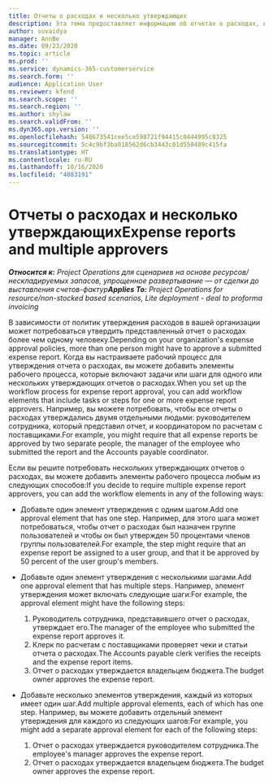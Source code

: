 ```yaml
---
title: Отчеты о расходах и несколько утверждающих
description: Эта тема предоставляет информацию об отчетах о расходах, которые требуют утверждения несколькими людьми.
author: suvaidya
manager: AnnBe
ms.date: 09/23/2020
ms.topic: article
ms.prod: ''
ms.service: dynamics-365-customerservice
ms.search.form: ''
audience: Application User
ms.reviewer: kfend
ms.search.scope: ''
ms.search.region: ''
ms.author: shylaw
ms.search.validFrom: ''
ms.dyn365.ops.version: ''
ms.openlocfilehash: 548673541cee5ce598721f94415c0444995c8325
ms.sourcegitcommit: 5c4c9bf3ba018562d6cb3443c01d550489c415fa
ms.translationtype: HT
ms.contentlocale: ru-RU
ms.lasthandoff: 10/16/2020
ms.locfileid: "4083191"
---
```

# <a name="expense-reports-and-multiple-approvers"></a><span data-ttu-id="0de31-103">Отчеты о расходах и несколько утверждающих</span><span class="sxs-lookup"><span data-stu-id="0de31-103">Expense reports and multiple approvers</span></span>

<span data-ttu-id="0de31-104">_**Относится к:** Project Operations для сценариев на основе ресурсов/нескладируемых запасов, упрощенное развертывание — от сделки до выставления счетов-фактур_</span><span class="sxs-lookup"><span data-stu-id="0de31-104">_**Applies To:** Project Operations for resource/non-stocked based scenarios, Lite deployment - deal to proforma invoicing_</span></span>

<span data-ttu-id="0de31-105">В зависимости от политик утверждения расходов в вашей организации может потребоваться утвердить представленный отчет о расходах более чем одному человеку.</span><span class="sxs-lookup"><span data-stu-id="0de31-105">Depending on your organization's expense approval policies, more than one person might have to approve a submitted expense report.</span></span> <span data-ttu-id="0de31-106">Когда вы настраиваете рабочий процесс для утверждения отчета о расходах, вы можете добавить элементы рабочего процесса, которые включают задачи или шаги для одного или нескольких утверждающих отчетов о расходах.</span><span class="sxs-lookup"><span data-stu-id="0de31-106">When you set up the workflow process for expense report approval, you can add workflow elements that include tasks or steps for one or more expense report approvers.</span></span> <span data-ttu-id="0de31-107">Например, вы можете потребовать, чтобы все отчеты о расходах утверждались двумя отдельными людьми: руководителем сотрудника, который представил отчет, и координатором по расчетам с поставщиками.</span><span class="sxs-lookup"><span data-stu-id="0de31-107">For example, you might require that all expense reports be approved by two separate people, the manager of the employee who submitted the report and the Accounts payable coordinator.</span></span>

<span data-ttu-id="0de31-108">Если вы решите потребовать нескольких утверждающих отчетов о расходах, вы можете добавить элементы рабочего процесса любым из следующих способов:</span><span class="sxs-lookup"><span data-stu-id="0de31-108">If you decide to require multiple expense report approvers, you can add the workflow elements in any of the following ways:</span></span>

- <span data-ttu-id="0de31-109">Добавьте один элемент утверждения с одним шагом.</span><span class="sxs-lookup"><span data-stu-id="0de31-109">Add one approval element that has one step.</span></span> <span data-ttu-id="0de31-110">Например, для этого шага может потребоваться, чтобы отчет о расходах был назначен группе пользователей и чтобы он был утвержден 50 процентами членов группы пользователей.</span><span class="sxs-lookup"><span data-stu-id="0de31-110">For example, the step might require that an expense report be assigned to a user group, and that it be approved by 50 percent of the user group's members.</span></span>
- <span data-ttu-id="0de31-111">Добавьте один элемент утверждения с несколькими шагами.</span><span class="sxs-lookup"><span data-stu-id="0de31-111">Add one approval element that has multiple steps.</span></span> <span data-ttu-id="0de31-112">Например, элемент утверждения может включать следующие шаги:</span><span class="sxs-lookup"><span data-stu-id="0de31-112">For example, the approval element might have the following steps:</span></span>

    1. <span data-ttu-id="0de31-113">Руководитель сотрудника, представившего отчет о расходах, утверждает его.</span><span class="sxs-lookup"><span data-stu-id="0de31-113">The manager of the employee who submitted the expense report approves it.</span></span>
    2. <span data-ttu-id="0de31-114">Клерк по расчетам с поставщиками проверяет чеки и статьи отчета о расходах.</span><span class="sxs-lookup"><span data-stu-id="0de31-114">The Accounts payable clerk verifies the receipts and the expense report items.</span></span>
    3. <span data-ttu-id="0de31-115">Отчет о расходах утверждается владельцем бюджета.</span><span class="sxs-lookup"><span data-stu-id="0de31-115">The budget owner approves the expense report.</span></span>

- <span data-ttu-id="0de31-116">Добавьте несколько элементов утверждения, каждый из которых имеет один шаг.</span><span class="sxs-lookup"><span data-stu-id="0de31-116">Add multiple approval elements, each of which has one step.</span></span> <span data-ttu-id="0de31-117">Например, вы можете добавить отдельный элемент утверждения для каждого из следующих шагов:</span><span class="sxs-lookup"><span data-stu-id="0de31-117">For example, you might add a separate approval element for each of the following steps:</span></span>

    1. <span data-ttu-id="0de31-118">Отчет о расходах утверждается руководителем сотрудника.</span><span class="sxs-lookup"><span data-stu-id="0de31-118">The employee's manager approves the expense report.</span></span>
    2. <span data-ttu-id="0de31-119">Отчет о расходах утверждается владельцем бюджета.</span><span class="sxs-lookup"><span data-stu-id="0de31-119">The budget owner approves the expense report.</span></span>
